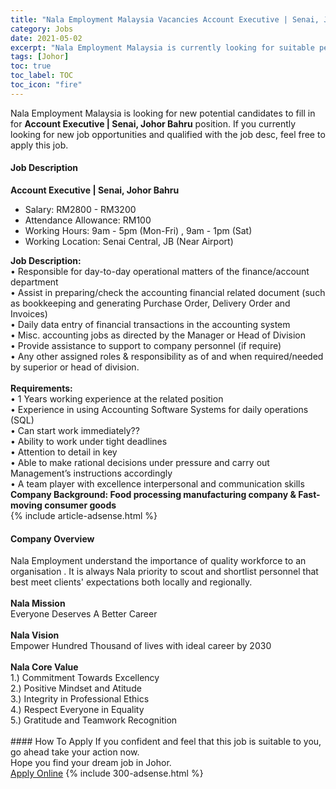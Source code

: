 ```yaml
---
title: "Nala Employment Malaysia Vacancies Account Executive | Senai, Johor Bahru" 
category: Jobs 
date: 2021-05-02 
excerpt: "Nala Employment Malaysia is currently looking for suitable person to fill in the Account Executive | Senai, Johor Bahru which based in Johor" 
tags: [Johor] 
toc: true 
toc_label: TOC 
toc_icon: "fire" 
--- 
```


<p>Nala Employment Malaysia is looking for new potential candidates to fill in for <b>Account Executive | Senai, Johor Bahru</b> position. If you currently looking for new job opportunities and qualified with the job desc, feel free to apply this job.
</p><div><div><h4>Job Description</h4></div><div><div><span><div><div><strong>Account Executive | Senai, Johor Bahru</strong><br><ul><li>Salary: RM2800 - RM3200</li><li>Attendance Allowance: RM100</li><li>Working Hours: 9am - 5pm (Mon-Fri) , 9am - 1pm (Sat)</li><li>Working Location: Senai Central, JB (Near Airport)</li></ul><div><strong>Job Description:</strong><br>&#8226; Responsible for day-to-day operational matters of the finance/account department<br>&#8226; Assist in preparing/check the accounting financial related document (such as bookkeeping and generating Purchase Order, Delivery Order and Invoices)<br>&#8226; Daily data entry of financial transactions in the accounting system<br>&#8226; Misc. accounting jobs as directed by the Manager or Head of Division<br>&#8226; Provide assistance to support to company personnel (if require)<br>&#8226; Any other assigned roles &amp; responsibility as of and when required/needed by superior or head of division.<br>&#160;</div><div><strong>Requirements:</strong><br>&#8226; 1 Years working experience at the related position<br>&#8226; Experience in using Accounting Software Systems for daily operations (SQL)<br>&#8226; Can start work immediately??<br>&#8226; Ability to work under tight deadlines<br>&#8226; Attention to detail in key<br>&#8226; Able to make rational decisions under pressure and carry out Management&#8217;s instructions accordingly<br>&#8226; A team player with excellence interpersonal and communication skills</div><div><strong>Company Background: Food processing manufacturing company &amp; Fast-moving consumer goods</strong></div></div></div></span></div></div></div> 
{% include article-adsense.html %} 
<div><div><h4>Company Overview</h4></div><div><div><span><div><div>
<div>
		Nala Employment understand the importance of quality workforce to an organisation . It is always Nala priority to scout and shortlist personnel that best meet clients' expectations both locally and regionally.</div>
<div>
<br>
<strong>Nala Mission</strong><br>
		Everyone Deserves A Better Career<br>
<br>
<strong>Nala Vision</strong><br>
		Empower Hundred Thousand of lives with ideal career by 2030<br>
<br>
<strong>Nala Core Value&#160;</strong><br>
		1.) Commitment Towards Excellency&#160;<br>
		2.) Positive Mindset and Atitude&#160;<br>
		3.) Integrity in Professional Ethics<br>
		4.) Respect Everyone in Equality&#160;<br>
		5.) Gratitude and Teamwork Recognition&#160;<br>
		&#160;</div>
</div></div></span></div></div></div> 
#### How To Apply 
If you confident and feel that this job is suitable to you, go ahead take your action now. <br/> 
Hope you find your dream job in Johor. <br/> 
<a href="https://www.jobstreet.com.my/en/job/account-executive-%7C-senai-johor-bahru-4554372?jobId=jobstreet-my-job-4554372&" class="btn btn--info" target="_blank" rel="nofollow noopenner">Apply Online</a> 
{% include 300-adsense.html %} 